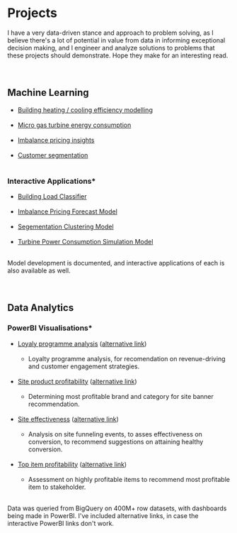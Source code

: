 # Projects<br>
I have a very data-driven stance and approach to problem solving, as I believe there's a lot of potential in value from data in informing exceptional decision making, and I engineer and analyze solutions to problems that these projects should demonstrate. Hope they make for an interesting read.<br><br><br>

## Machine Learning<br>
* [Building heating / cooling efficiency modelling](https://github.com/JeffM-Code/PortfolioWork/tree/main/ML/BuildingEnergyEfficiency)<br><br>
* [Micro gas turbine energy consumption](https://github.com/JeffM-Code/PortfolioWork/tree/main/ML/GasTurbineConsumption)<br><br>
* [Imbalance pricing insights](https://github.com/JeffM-Code/PortfolioWork/tree/main/ML/ImbalancePricing)<br><br>
* [Customer segmentation](https://github.com/JeffM-Code/PortfolioWork/tree/main/ML/CustomerSegmentation)<br><br>

### Interactive Applications*
* [Building Load Classifier](https://github.com/JeffM-Code/BuildingLoadClassifier)<br><br>
* [Imbalance Pricing Forecast Model](https://github.com/JeffM-Code/ImbalancePricingForecastModel)<br><br>
* [Segementation Clustering Model](https://github.com/JeffM-Code/SegementationClusteringModel)<br><br>
* [Turbine Power Consumption Simulation Model](https://github.com/JeffM-Code/TurbinePowerConsumptionSimulationModel)<br><br>

Model development is documented, and interactive applications of each is also available as well.<br><br><br>

## Data Analytics<br>
### PowerBI Visualisations*
* [Loyaly programme analysis](https://app.powerbi.com/groups/me/reports/0b10e56a-d2d1-4418-b387-06d9ad8a4b8c/2e91c8ec2eb252b91667?ctid=15830474-cef0-4326-88db-96e5ab019d8a&experience=power-bi) ([alternative link](https://github.com/JeffM-Code/PortfolioWork/blob/main/DataAnalytics/project_reports/loyalty_scheme_analysis.pdf))<br><br>
    * Loyalty programme analysis, for recomendation on revenue-driving and customer engagement strategies.<br><br>
* [Site product profitability](https://app.powerbi.com/groups/me/reports/def9f46c-c714-4df0-a54c-15f2e911065c/2b28c6e510e6d7886e0b?ctid=15830474-cef0-4326-88db-96e5ab019d8a&experience=power-bi&bookmarkGuid=708cb967-f7f5-48bb-b1ec-ebd9ad01e2a5) ([alternative link](https://github.com/JeffM-Code/PortfolioWork/blob/main/DataAnalytics/project_reports/profit_analysis.pdf))<br><br>
    * Determining most profitable brand and category for site banner recommendation.<br><br>
* [Site effectiveness](https://app.powerbi.com/groups/me/reports/08643e90-7e01-43b2-b161-c2f8cc074df5/d49a9e4ae85df4a6f6dc?ctid=15830474-cef0-4326-88db-96e5ab019d8a&experience=power-bi) ([alternative link](https://github.com/JeffM-Code/PortfolioWork/blob/main/DataAnalytics/project_reports/web_analytics_work.pdf))<br><br>
    * Analysis on site funneling events, to asses effectiveness on conversion, to recommend suggestions on attaining healthy conversion.<br><br>
* [Top item profitability](https://app.powerbi.com/groups/me/reports/5dc05b37-0149-4721-934f-407fb3d1eeae/ReportSection?ctid=15830474-cef0-4326-88db-96e5ab019d8a&experience=power-bi) ([alternative link](https://github.com/JeffM-Code/PortfolioWork/blob/main/DataAnalytics/project_reports/item_profitability.pdf))<br><br>
    * Assessment on highly profitable items to recommend most profitable item to stakeholder.<br><br>

Data was queried from BigQuery on 400M+ row datasets, with dashboards being made in PowerBI. I've included alternative links, in case the interactive PowerBI links don't work.<br><br>